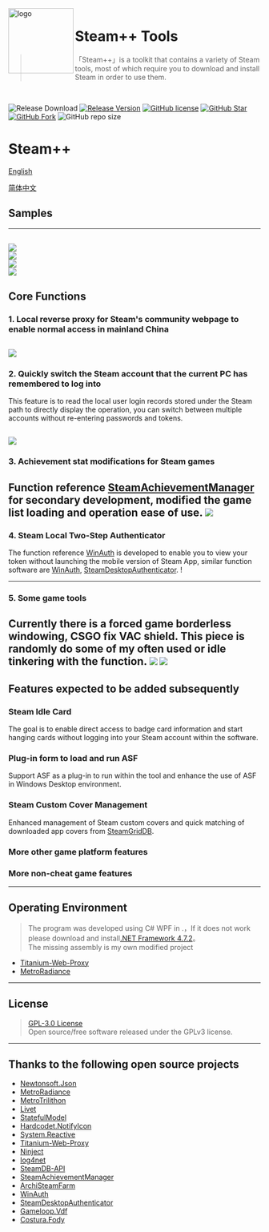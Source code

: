 <img src="https://raw.githubusercontent.com/rmbadmin/SteamTools/develop/resources/icon/LOGO1.png" alt="logo" width="130" height="130" align="left" />

<h1>Steam++ Tools</h1>

> 「Steam++」is a toolkit that contains a variety of Steam tools, most of which require you to download and install Steam in order to use them.
<br/>

![Release Download](https://img.shields.io/github/downloads/rmbadmin/SteamTools/latest/total?style=flat-square)
[![Release Version](https://img.shields.io/github/v/release/rmbadmin/SteamTools?style=flat-square)](https://github.com/rmbadmin/SteamTools/releases/latest)
[![GitHub license](https://img.shields.io/github/license/rmbadmin/SteamTools?style=flat-square)](LICENSE)
[![GitHub Star](https://img.shields.io/github/stars/rmbadmin/SteamTools?style=flat-square)](https://github.com/rmbadmin/SteamTools/stargazers)
[![GitHub Fork](https://img.shields.io/github/forks/rmbadmin/SteamTools?style=flat-square)](https://github.com/rmbadmin/SteamTools/network/members)
![GitHub repo size](https://img.shields.io/github/repo-size/rmbadmin/SteamTools?style=flat-square&color=3cb371)

# Steam++

[English](https://github.com/rmbadmin/SteamTools/blob/develop/README.en.md)

[简体中文](https://github.com/rmbadmin/SteamTools/blob/develop/README.md)

## Samples
-------
![](https://raw.githubusercontent.com/rmbadmin/SteamTools/develop/resources/s.png)  
![](https://raw.githubusercontent.com/rmbadmin/SteamTools/develop/resources/e.png)  
![](https://raw.githubusercontent.com/rmbadmin/SteamTools/develop/resources/e2.png)  
![](https://raw.githubusercontent.com/rmbadmin/SteamTools/develop/resources/t.png)  
------

## Core Functions

### 1. Local reverse proxy for Steam's community webpage to enable normal access in mainland China
![](https://raw.githubusercontent.com/rmbadmin/SteamTools/develop/resources/1.png)  
---
### 2. Quickly switch the Steam account that the current PC has remembered to log into

This feature is to read the local user login records stored under the Steam path to directly display the operation, you can switch between multiple accounts without re-entering passwords and tokens.

![](https://raw.githubusercontent.com/rmbadmin/SteamTools/develop/resources/2.png)
---
### 3. Achievement stat modifications for Steam games
Function reference [SteamAchievementManager](https://github.com/gibbed/SteamAchievementManager) for secondary development, modified the game list loading and operation ease of use.
![](https://raw.githubusercontent.com/rmbadmin/SteamTools/develop/resources/3.png)
---

### 4. Steam Local Two-Step Authenticator
The function reference [WinAuth](https://github.com/winauth/winauth) is developed to enable you to view your token without launching the mobile version of Steam App, similar function software are [WinAuth](https://github.com/winauth/winauth), [SteamDesktopAuthenticator](https://github.com/Jessecar96/SteamDesktopAuthenticator).
! [](https://raw.githubusercontent.com/rmbadmin/SteamTools/develop/resources/4.png)

---

### 5. Some game tools
Currently there is a forced game borderless windowing, CSGO fix VAC shield.
This piece is randomly do some of my often used or idle tinkering with the function.
![](https://raw.githubusercontent.com/rmbadmin/SteamTools/develop/resources/5.png)
![](https://raw.githubusercontent.com/rmbadmin/SteamTools/develop/resources/6.png)
---

## Features expected to be added subsequently

### Steam Idle Card
The goal is to enable direct access to badge card information and start hanging cards without logging into your Steam account within the software.

### Plug-in form to load and run ASF
Support ASF as a plug-in to run within the tool and enhance the use of ASF in Windows Desktop environment.

### Steam Custom Cover Management
Enhanced management of Steam custom covers and quick matching of downloaded app covers from [SteamGridDB](https://www.steamgriddb.com/).

### More other game platform features


### More non-cheat game features

---

## Operating Environment
> The program was developed using C# WPF in .，If it does not work please download and install[.NET Framework 4.7.2](https://dotnet.microsoft.com/download/dotnet-framework/net472)。  
> The missing assembly is my own modified project  
* [Titanium-Web-Proxy](https://github.com/rmbadmin/Titanium-Web-Proxy)
* [MetroRadiance](https://github.com/rmbadmin/MetroRadiance)

---

## License
> [GPL-3.0 License](https://github.com/rmbadmin/SteamTools/blob/develop/LICENSE)  
> Open source/free software released under the GPLv3 license.

---

## Thanks to the following open source projects
* [Newtonsoft.Json](https://github.com/JamesNK/Newtonsoft.Json)
* [MetroRadiance](https://github.com/Grabacr07/MetroRadiance)
* [MetroTrilithon](https://github.com/Grabacr07/MetroTrilithon)
* [Livet](https://github.com/runceel/Livet)
* [StatefulModel](https://github.com/ugaya40/StatefulModel)
* [Hardcodet.NotifyIcon](https://github.com/HavenDV/Hardcodet.NotifyIcon.Wpf.NetCore)
* [System.Reactive](https://github.com/dotnet/reactive)
* [Titanium-Web-Proxy](https://github.com/justcoding121/Titanium-Web-Proxy)
* [Ninject](https://github.com/ninject/Ninject)
* [log4net](https://github.com/apache/logging-log4net)
* [SteamDB-API](https://github.com/SteamDB-API/api)
* [SteamAchievementManager](https://github.com/gibbed/SteamAchievementManager)
* [ArchiSteamFarm](https://github.com/JustArchiNET/ArchiSteamFarm)
* [WinAuth](https://github.com/winauth/winauth)
* [SteamDesktopAuthenticator](https://github.com/Jessecar96/SteamDesktopAuthenticator)
* [Gameloop.Vdf](https://github.com/shravan2x/Gameloop.Vdf)
* [Costura.Fody](https://github.com/Fody/Costura)